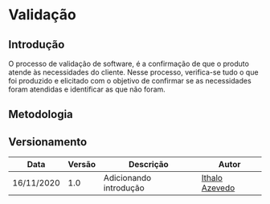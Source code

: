 # Validação

## Introdução
O processo de validação de software, é a confirmação de que o produto atende às necessidades do cliente. Nesse processo, verifica-se tudo o que foi produzido e elicitado com o objetivo de confirmar se as necessidades foram atendidas e identificar as que não foram.

## Metodologia 


## Versionamento 

| Data | Versão | Descrição | Autor |
|--|--|--|--|
| 16/11/2020 | 1.0 | Adicionando introdução | [Ithalo Azevedo](https://github.com/ithaloazevedo) |